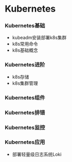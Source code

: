 # Kubernetes

### Kubernetes基础
- kubeadm安装部署k8s集群
- k8s常用命令
- k8s基础概念

### Kubernetes进阶
- k8s存储
- k8s集群管理
### Kubernetes组件

### Kubernetes排错

### Kubernetes监控

### Kubernetes应用
- 部署轻量级日志系统Loki